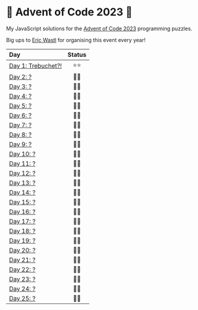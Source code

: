# 🎄 Advent of Code 2023 🎄

My JavaScript solutions for the [Advent of Code 2023](https://adventofcode.com/2023) programming puzzles.

Big ups to [Eric Wastl](https://twitter.com/ericwastl) for organising this event every year!

| Day                           | Status |
| :---------------------------- | :----: |
| [Day 1: Trebuchet?!](./day01) |  ⭐⭐  |
| [Day 2: ?](./day02)           |  🧠🧠  |
| [Day 3: ?](./day03)           |  🧠🧠  |
| [Day 4: ?](./day04)           |  🧠🧠  |
| [Day 5: ?](./day05)           |  🧠🧠  |
| [Day 6: ?](./day06)           |  🧠🧠  |
| [Day 7: ?](./day07)           |  🧠🧠  |
| [Day 8: ?](./day08)           |  🧠🧠  |
| [Day 9: ?](./day09)           |  🧠🧠  |
| [Day 10: ?](./day10)          |  🧠🧠  |
| [Day 11: ?](./day11)          |  🧠🧠  |
| [Day 12: ?](./day12)          |  🧠🧠  |
| [Day 13: ?](./day13)          |  🧠🧠  |
| [Day 14: ?](./day14)          |  🧠🧠  |
| [Day 15: ?](./day15)          |  🧠🧠  |
| [Day 16: ?](./day16)          |  🧠🧠  |
| [Day 17: ?](./day17)          |  🧠🧠  |
| [Day 18: ?](./day18)          |  🧠🧠  |
| [Day 19: ?](./day19)          |  🧠🧠  |
| [Day 20: ?](./day20)          |  🧠🧠  |
| [Day 21: ?](./day21)          |  🧠🧠  |
| [Day 22: ?](./day22)          |  🧠🧠  |
| [Day 23: ?](./day23)          |  🧠🧠  |
| [Day 24: ?](./day24)          |  🧠🧠  |
| [Day 25: ?](./day25)          |  🧠🧠  |
